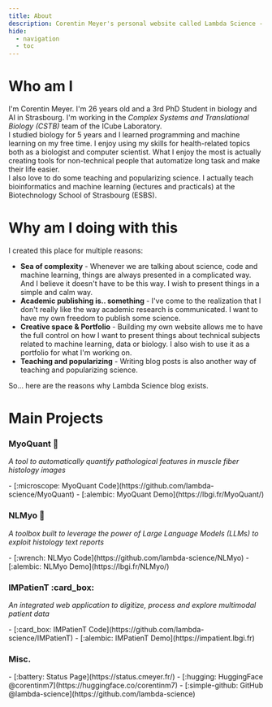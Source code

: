 ```yaml
---
title: About
description: Corentin Meyer's personal website called Lambda Science - Science and data for ordinary people
hide:
  - navigation
  - toc
---
```


<style>
.md-main__inner {
  max-width: 850px;
}
</style>

# Who am I

I'm Corentin Meyer. I'm 26 years old and a 3rd PhD Student in biology and AI in Strasbourg. I'm working in the _Complex Systems and Translational Biology (CSTB)_ team of the ICube Laboratory.  
I studied biology for 5 years and I learned programming and machine learning on my free time. I enjoy using my skills for health-related topics both as a biologist and computer scientist. What I enjoy the most is actually creating tools for non-technical people that automatize long task and make their life easier.  
I also love to do some teaching and popularizing science. I actually teach bioinformatics and machine learning (lectures and practicals) at the Biotechnology School of Strasbourg (ESBS).

# Why am I doing with this

I created this place for multiple reasons:

- **Sea of complexity** - Whenever we are talking about science, code and machine learning, things are always presented in a complicated way. And I believe it doesn't have to be this way. I wish to present things in a simple and calm way.
- **Academic publishing is.. something** - I've come to the realization that I don't really like the way academic research is communicated. I want to have my own freedom to publish some science.
- **Creative space & Portfolio** - Building my own website allows me to have the full control on how I want to present things about technical subjects related to machine learning, data or biology. I also wish to use it as a portfolio for what I'm working on.
- **Teaching and popularizing** - Writing blog posts is also another way of teaching and popularizing science.

So... here are the reasons why Lambda Science blog exists.

# Main Projects

### MyoQuant :microscope:

_A tool to automatically quantify pathological features in muscle fiber histology images_

<div class="grid cards" markdown>
- [:microscope: MyoQuant Code](https://github.com/lambda-science/MyoQuant)
- [:alembic: MyoQuant Demo](https://lbgi.fr/MyoQuant/)
</div>

### NLMyo :wrench:

_A toolbox built to leverage the power of Large Language Models (LLMs) to exploit histology text reports_

<div class="grid cards" markdown>
- [:wrench: NLMyo Code](https://github.com/lambda-science/NLMyo)
- [:alembic: NLMyo Demo](https://lbgi.fr/NLMyo/)
</div>

### IMPatienT :card_box:

_An integrated web application to digitize, process and explore multimodal patient data_

<div class="grid cards" markdown>
- [:card_box: IMPatienT Code](https://github.com/lambda-science/IMPatienT)
- [:alembic:  IMPatienT Demo](https://impatient.lbgi.fr)
</div>

### Misc.

<div class="grid cards" markdown>
- [:battery: Status Page](https://status.cmeyer.fr/)
- [:hugging: HuggingFace @corentinm7](https://huggingface.co/corentinm7)
- [:simple-github: GitHub @lambda-science](https://github.com/lambda-science)

</div>
